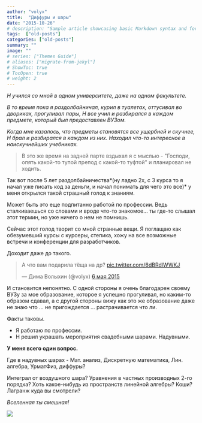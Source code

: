 ```yaml
---
author: "volyx"
title:  "Диффуры и шары"
date: "2015-10-26"
# description: "Sample article showcasing basic Markdown syntax and formatting for HTML elements."
tags:  ["old-posts"]
categories: ["old-posts"]
summary: ""
image: ""
# series: ["Themes Guide"]
# aliases: ["migrate-from-jekyl"]
# ShowToc: true
# TocOpen: true
# weight: 2
---
```


*Н учился со мной в одном университете, даже на одном факультете.* 

*В то время пока я раздолбайничал, курил в туалетах, оттусивал во двориках, прогуливал пары, Н все учил и разбирался в каждом предмете, который был предоставлен ВУЗом.* 

*Когда мне казалось, что предметы становятся все ущербней и скучнее, Н брал и разбирался в каждом из них. Находил что-то интересное в наискучнейших учебниках.*

> В это же время на задней парте вздыхал я с мыслью - "Господи, опять какой-то тупой препод с какой-то туфтой" и планировал не ходить. 


Так вот после 5 лет раздолбайничества*(ну ладно 2х, с 3 курса то я начал уже писать код за деньги, и начал понимать для чего это все)* у меня открылся такой страшный голод к знаниям. 

Может быть это еще подпитанно работой по профессии. Ведь сталкиваешься со словами и вроде что-то знакомое... ты где-то слышал этот термин, но уже ничего о нем не  помнишь.

Сейчас этот голод творит со мной странные вещи. Я поглащаю как обезумевший курсы с курсеры, степика, хожу на все возможные встречи и конференции для разработчиков.

Доходит даже до такого.
<blockquote class="twitter-tweet" lang="ru"><p lang="ru" dir="ltr">А что вам подарила тёща на др? <a href="http://t.co/6dBRdlWWKJ">pic.twitter.com/6dBRdlWWKJ</a></p>&mdash; Дима Волыхин (@volyx) <a href="https://twitter.com/volyx/status/595852999790096385">6 мая 2015</a></blockquote>
<script async src="//platform.twitter.com/widgets.js" charset="utf-8"></script>
И становится непонятно. С одной стороны я очень благодарен своему ВУЗу за мое образование, которое я успешно прогуливал, но каким-то образом сдавал, а с другой стороны вижу как это же образование даже не знаю что ... не пригождается ... растрачивается что ли.


Факты таковы.

- Я работаю по профессии.
- Н решил украшать мероприятия свадебными шарами. Надувными.

**У меня всего один вопрос.**

Где в надувных шарах - Мат. анализ, Дискретную математика, Лин. алгебра, УрматФиз, диффуры?

Интеграл от воздушного шара? Уравнения в частных производных 2-го порядка? Хоть какое-нибудь из пространств линейной алгебры? Коши? Лагранж куда вы смотрели?

*Вселенная ты смешная!*

![](http://cs623820.vk.me/v623820452/5fbfe/RrIQ3M2xT-Y.jpg)
